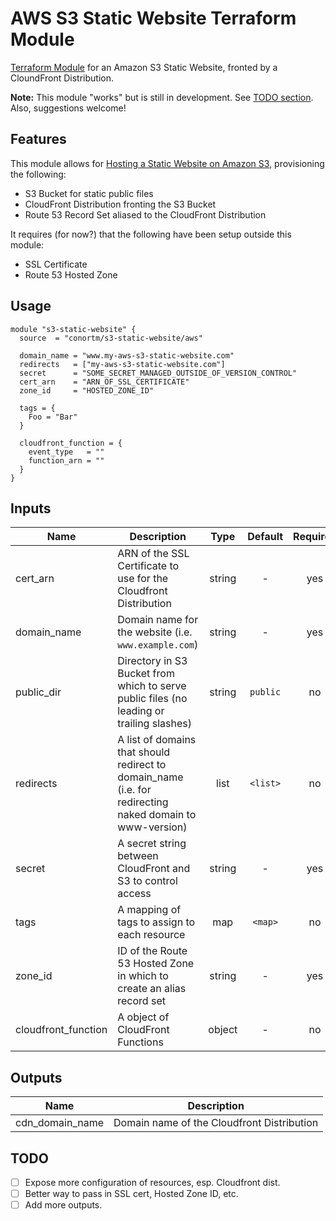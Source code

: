 # AWS S3 Static Website Terraform Module

[Terraform Module](https://registry.terraform.io/modules/conortm/s3-static-website) for an Amazon S3 Static Website, fronted by a CloundFront Distribution.

**Note:** This module "works" but is still in development. See [TODO section](#todo). Also, suggestions welcome!

## Features

This module allows for [Hosting a Static Website on Amazon S3](https://docs.aws.amazon.com/AmazonS3/latest/dev/WebsiteHosting.html), provisioning the following:

- S3 Bucket for static public files
- CloudFront Distribution fronting the S3 Bucket
- Route 53 Record Set aliased to the CloudFront Distribution

It requires (for now?) that the following have been setup outside this module:

- SSL Certificate
- Route 53 Hosted Zone

## Usage

```HCL
module "s3-static-website" {
  source  = "conortm/s3-static-website/aws"

  domain_name = "www.my-aws-s3-static-website.com"
  redirects   = ["my-aws-s3-static-website.com"]
  secret      = "SOME_SECRET_MANAGED_OUTSIDE_OF_VERSION_CONTROL"
  cert_arn    = "ARN_OF_SSL_CERTIFICATE"
  zone_id     = "HOSTED_ZONE_ID"

  tags = {
    Foo = "Bar"
  }

  cloudfront_function = {
    event_type   = ""
    function_arn = ""
  }
}
```

## Inputs

| Name | Description | Type | Default | Required |
|------|-------------|:----:|:-------:|:--------:|
| cert_arn | ARN of the SSL Certificate to use for the Cloudfront Distribution | string | - | yes |
| domain_name | Domain name for the website (i.e. `www.example.com`) | string | - | yes |
| public_dir | Directory in S3 Bucket from which to serve public files (no leading or trailing slashes) | string | `public` | no |
| redirects | A list of domains that should redirect to domain_name (i.e. for redirecting naked domain to www-version) | list | `<list>` | no |
| secret | A secret string between CloudFront and S3 to control access | string | - | yes |
| tags | A mapping of tags to assign to each resource | map | `<map>` | no |
| zone_id | ID of the Route 53 Hosted Zone in which to create an alias record set | string | - | yes |
| cloudfront_function | A object of CloudFront Functions | object | - | no |

## Outputs

| Name | Description |
|------|-------------|
| cdn_domain_name | Domain name of the Cloudfront Distribution |

## TODO

- [ ] Expose more configuration of resources, esp. Cloudfront dist.
- [ ] Better way to pass in SSL cert, Hosted Zone ID, etc.
- [ ] Add more outputs.
